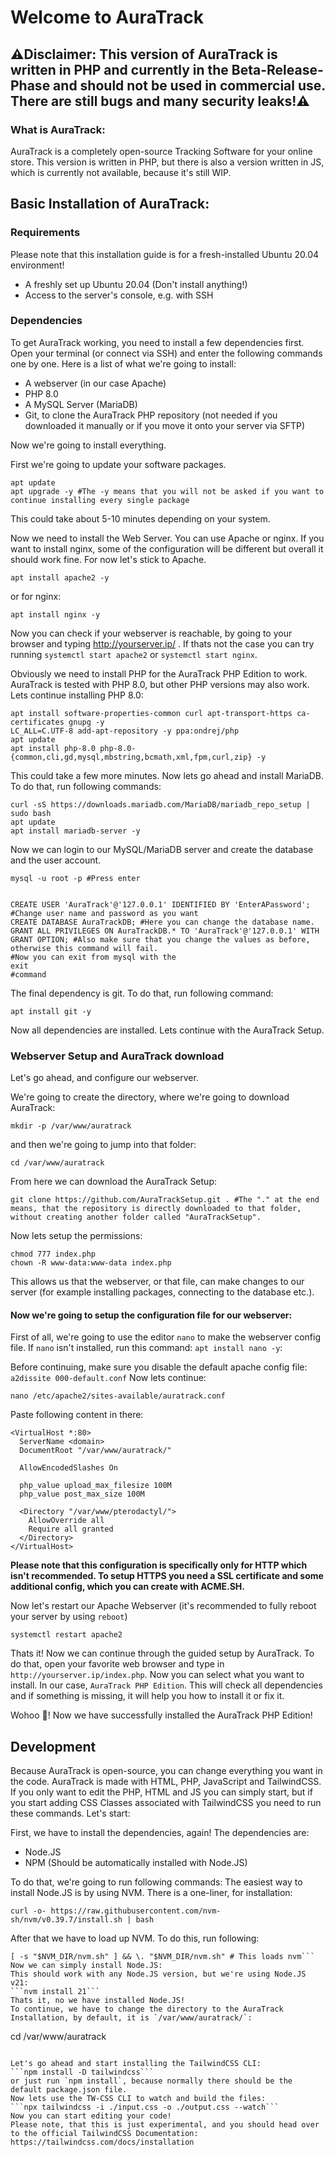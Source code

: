 # Welcome to AuraTrack

## ⚠️Disclaimer: This version of AuraTrack is written in PHP and currently in the Beta-Release-Phase and should not be used in commercial use. There are still bugs and many security leaks!⚠️

### What is AuraTrack:
AuraTrack is a completely open-source Tracking Software for your online store. This version is written in PHP, but there is also a version written in JS, which is currently not available, because it's still WIP.


## Basic Installation of AuraTrack:
### Requirements
Please note that this installation guide is for a fresh-installed Ubuntu 20.04 environment!

- A freshly set up Ubuntu 20.04 (Don't install anything!)
- Access to the server's console, e.g. with SSH

### Dependencies
To get AuraTrack working, you need to install a few dependencies first. Open your terminal (or connect via SSH) and enter the following commands one by one.
Here is a list of what we're going to install:
- A webserver (in our case Apache)
- PHP 8.0
- A MySQL Server (MariaDB)
- Git, to clone the AuraTrack PHP repository (not needed if you downloaded it manually or if you move it onto your server via SFTP)

Now we're going to install everything.

First we're going to update your software packages.

```
apt update 
apt upgrade -y #The -y means that you will not be asked if you want to continue installing every single package
```
This could take about 5-10 minutes depending on your system.

Now we need to install the Web Server.
You can use Apache or nginx. If you want to install nginx, some of the configuration will be different but overall it should work fine. For now let's stick to Apache.

```
apt install apache2 -y
```
or for nginx:
```
apt install nginx -y
```

Now you can check if your webserver is reachable, by going to your browser and typing http://yourserver.ip/ .
If thats not the case you can try running `systemctl start apache2` or `systemctl start nginx`. 


Obviously we need to install PHP for the AuraTrack PHP Edition to work. AuraTrack is tested with PHP 8.0, but other PHP versions may also work. Lets continue installing PHP 8.0:

```
apt install software-properties-common curl apt-transport-https ca-certificates gnupg -y
LC_ALL=C.UTF-8 add-apt-repository -y ppa:ondrej/php
apt update
apt install php-8.0 php-8.0-{common,cli,gd,mysql,mbstring,bcmath,xml,fpm,curl,zip} -y
```

This could take a few more minutes.
Now lets go ahead and install MariaDB. To do that, run following commands:
```
curl -sS https://downloads.mariadb.com/MariaDB/mariadb_repo_setup | sudo bash
apt update
apt install mariadb-server -y
```

Now we can login to our MySQL/MariaDB server and create the database and the user account.
```
mysql -u root -p #Press enter


CREATE USER 'AuraTrack'@'127.0.0.1' IDENTIFIED BY 'EnterAPassword'; #Change user name and password as you want
CREATE DATABASE AuraTrackDB; #Here you can change the database name.
GRANT ALL PRIVILEGES ON AuraTrackDB.* TO 'AuraTrack'@'127.0.0.1' WITH GRANT OPTION; #Also make sure that you change the values as before, otherwise this command will fail.
#Now you can exit from mysql with the
exit
#command
```

The final dependency is git. To do that, run following command:
```
apt install git -y
```
Now all dependencies are installed. Lets continue with the AuraTrack Setup.


### Webserver Setup and AuraTrack download
Let's go ahead, and configure our webserver.

We're going to create the directory, where we're going to download AuraTrack:
```
mkdir -p /var/www/auratrack
```
and then we're going to jump into that folder:
```
cd /var/www/auratrack
```
From here we can download the AuraTrack Setup:
```
git clone https://github.com/AuraTrackSetup.git . #The "." at the end means, that the repository is directly downloaded to that folder, without creating another folder called "AuraTrackSetup".
```
Now lets setup the permissions:
```
chmod 777 index.php
chown -R www-data:www-data index.php
```
This allows us that the webserver, or that file, can make changes to our server (for example installing packages, connecting to the database etc.). 

#### Now we're going to setup the configuration file for our webserver:
First of all, we're going to use the editor `nano` to make the webserver config file. If `nano` isn't installed, run this command: `apt install nano -y`:

Before continuing, make sure you disable the default apache config file:
`a2dissite 000-default.conf`
Now lets continue:
```
nano /etc/apache2/sites-available/auratrack.conf
```
Paste following content in there:
```
<VirtualHost *:80>
  ServerName <domain>
  DocumentRoot "/var/www/auratrack/"
  
  AllowEncodedSlashes On
  
  php_value upload_max_filesize 100M
  php_value post_max_size 100M
  
  <Directory "/var/www/pterodactyl/">
    AllowOverride all
    Require all granted
  </Directory>
</VirtualHost>
```
**Please note that this configuration is specifically only for HTTP which isn't recommended. To setup HTTPS you need a SSL certificate and some additional config, which you can create with ACME.SH.**

Now let's restart our Apache Webserver (it's recommended to fully reboot your server by using `reboot`)
```
systemctl restart apache2
```

Thats it! Now we can continue through the guided setup by AuraTrack.
To do that, open your favorite web browser and type in `http://yourserver.ip/index.php`. Now you can select what you want to install. In our case, `AuraTrack PHP Edition`. This will check all dependencies and if something is missing, it will help you how to install it or fix it.


Wohoo 🎉! Now we have successfully installed the AuraTrack PHP Edition!



## Development
Because AuraTrack is open-source, you can change everything you want in the code. AuraTrack is made with HTML, PHP, JavaScript and TailwindCSS. If you only want to edit the PHP, HTML and JS you can simply start, but if you start adding CSS Classes associated with TailwindCSS you need to run these commands.
Let's start:

First, we have to install the dependencies, again!
The dependencies are:
- Node.JS
- NPM (Should be automatically installed with Node.JS)

To do that, we're going to run following commands:
The easiest way to install Node.JS is by using NVM. There is a one-liner, for installation:
```
curl -o- https://raw.githubusercontent.com/nvm-sh/nvm/v0.39.7/install.sh | bash
```
After that we have to load up NVM. To do this, run following:
```export NVM_DIR="$([ -z "${XDG_CONFIG_HOME-}" ] && printf %s "${HOME}/.nvm" || printf %s "${XDG_CONFIG_HOME}/nvm")"
[ -s "$NVM_DIR/nvm.sh" ] && \. "$NVM_DIR/nvm.sh" # This loads nvm```
Now we can simply install Node.JS:
This should work with any Node.JS version, but we're using Node.JS v21:
```nvm install 21```
Thats it, no we have installed Node.JS!
To continue, we have to change the directory to the AuraTrack Installation, by default, it is `/var/www/auratrack/`:
```
cd /var/www/auratrack
```

Let's go ahead and start installing the TailwindCSS CLI:
```npm install -D tailwindcss```
or just run `npm install`, because normally there should be the default package.json file.
Now lets use the TW-CSS CLI to watch and build the files:
```npx tailwindcss -i ./input.css -o ./output.css --watch``` 
Now you can start editing your code!
Please note, that this is just experimental, and you should head over to the official TailwindCSS Documentation: https://tailwindcss.com/docs/installation


